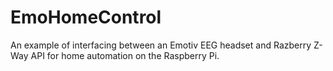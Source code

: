 EmoHomeControl
==============

An example of interfacing between an Emotiv EEG headset and Razberry Z-Way API for home automation on the Raspberry Pi.